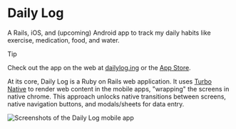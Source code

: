 # Daily Log

A Rails, iOS, and (upcoming) Android app to track my daily habits like exercise, medication, food, and water.

> [!TIP]
> Check out the app on the web at [dailylog.ing](https://dailylog.ing) or the [App Store](https://apps.apple.com/us/app/daily-log-app/id6473819686).

At its core, Daily Log is a Ruby on Rails web application. It uses [Turbo Native](https://masilotti.com/turbo-ios/) to render web content in the mobile apps, "wrapping" the screens in native chrome. This approach unlocks native transitions between screens, native navigation buttons, and modals/sheets for data entry.

![Screenshots of the Daily Log mobile app](https://github.com/joemasilotti/daily-log/assets/2092156/a5d15dca-fb5a-4cf9-b031-3777cbf92e0f)
